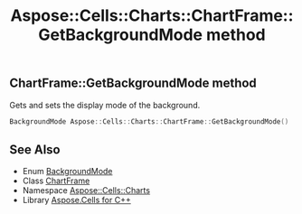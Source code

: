 ﻿---
title: Aspose::Cells::Charts::ChartFrame::GetBackgroundMode method
linktitle: GetBackgroundMode
second_title: Aspose.Cells for C++ API Reference
description: 'Aspose::Cells::Charts::ChartFrame::GetBackgroundMode method. Gets and sets the display mode of the background in C++.'
type: docs
weight: 800
url: /cpp/aspose.cells.charts/chartframe/getbackgroundmode/
---
## ChartFrame::GetBackgroundMode method


Gets and sets the display mode of the background.

```cpp
BackgroundMode Aspose::Cells::Charts::ChartFrame::GetBackgroundMode()
```

## See Also

* Enum [BackgroundMode](../../backgroundmode/)
* Class [ChartFrame](../)
* Namespace [Aspose::Cells::Charts](../../)
* Library [Aspose.Cells for C++](../../../)
